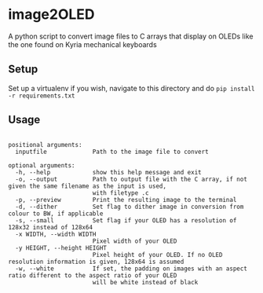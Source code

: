 # image2OLED
 A python script to convert image files to C arrays that display on OLEDs like the one found on Kyria mechanical keyboards

## Setup

Set up a virtualenv if you wish, navigate to this directory and do
`pip install -r requirements.txt`

## Usage
```usage: image2OLED.py [-h] [-o] [-p] [-d] [-s] [-x WIDTH] [-y HEIGHT] [-w] inputfile

positional arguments:
  inputfile             Path to the image file to convert

optional arguments:
  -h, --help            show this help message and exit
  -o, --output          Path to output file with the C array, if not given the same filename as the input is used,
                        with filetype .c
  -p, --preview         Print the resulting image to the terminal
  -d, --dither          Set flag to dither image in conversion from colour to BW, if applicable
  -s, --small           Set flag if your OLED has a resolution of 128x32 instead of 128x64
  -x WIDTH, --width WIDTH
                        Pixel width of your OLED
  -y HEIGHT, --height HEIGHT
                        Pixel height of your OLED. If no OLED resolution information is given, 128x64 is assumed
  -w, --white           If set, the padding on images with an aspect ratio different to the aspect ratio of your OLED
                        will be white instead of black
```
